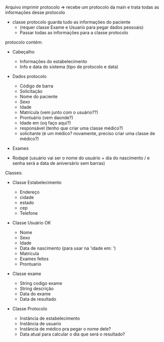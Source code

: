 Arquivo imprimir protocolo => recebe um protocolo da main e trata todas as informações desse protocolo

- classe protocolo guarda tudo as informações do paciente 
  - (requer classe Exame e Usuario para pegar dados pessoais)
  - Passar todas as informações para a classe protocolo


protocolo contém:

- Cabeçalho
  - Informações do estabelecimento
  - Info e data do sistema (tipo de protocolo e data)
- Dados protocolo 
  - Código de barra
  - Solicitação
  - Nome do paciente
  - Sexo
  - Idade 
  - Matrícula (vem junto com o usuário??)
  - Prontuário (vem daonde?)
  - Idade em (oq faço aqui?)
  - responsável (tenho que criar uma classe médico?)
  - solicitante (é um médico? novamente, preciso criar uma classe de médico?)
  
- Exames
- Rodapé (usuário vai ser o nome do usuário + dia do nascimento / e senha será a data de aniversário sem barras)

Classes:
- Classe Estabelecimento
  - Endereço
  - cidade
  - estado
  - cep
  - Telefone

- Classe Usuário OK 
  - Nome 
  - Sexo
  - Idade
  - Data de nascimento (para usar na 'idade em: ')
  - Matrícula
  - Exames feitos
  - Prontuario

- Classe exame 
  - String codigo exame
  - String descrição
  - Data do exame
  - Data de resultado

- Classe Protocolo
  - Instância de estabelecimento
  - Instância de usuario
  - Instância de médico pra pegar o nome dele?
  - Data atual para calcular o dia que será o resultado?

